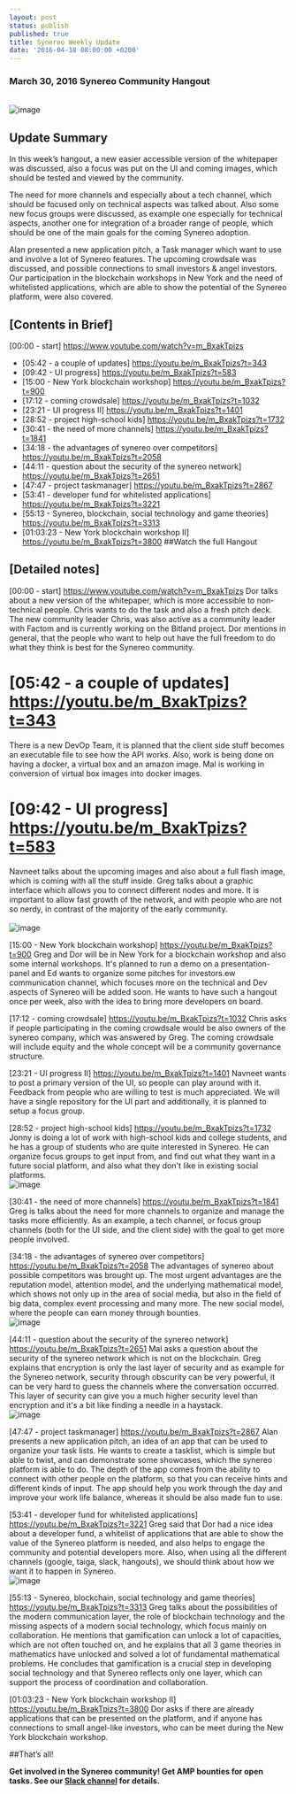 ```yaml
---
layout: post
status: publish
published: true
title: Synereo Weekly Update
date: '2016-04-18 08:00:00 +0200'
---
```


### March 30, 2016 Synereo Community Hangout

<br>![image](https://pixabay.com/photo-561387/)<br>

## Update Summary
In this week’s hangout, a new easier accessible version of the whitepaper was discussed, also a focus was put on the UI and coming images, which should be tested and viewed by the community.

The need for more channels and especially about a tech channel, which should be focused only on technical aspects was talked about. Also some new focus groups were discussed, as example one especially for technical aspects, another one for integration of a broader range of people, which should be one of the main goals for the coming Synereo adoption.

Alan presented a new application pitch, a Task manager which want to use and involve a lot of Synereo features. The upcoming crowdsale was discussed, and possible connections to small investors & angel investors.  Our participation in the  blockchain workshops in New York and the need of whitelisted applications, which are able to show the potential of the Synereo platform, were also covered.


## [Contents in Brief]
[00:00 - start] https://www.youtube.com/watch?v=m_BxakTpizs
* [05:42 - a couple of updates]  https://youtu.be/m_BxakTpizs?t=343
* [09:42 - UI progress] https://youtu.be/m_BxakTpizs?t=583
* [15:00 - New York blockchain workshop] https://youtu.be/m_BxakTpizs?t=900
* [17:12 - coming crowdsale] https://youtu.be/m_BxakTpizs?t=1032
* [23:21 - UI progress II] https://youtu.be/m_BxakTpizs?t=1401
* [28:52 - project high-school kids] https://youtu.be/m_BxakTpizs?t=1732
* [30:41 - the need of more channels] https://youtu.be/m_BxakTpizs?t=1841
* [34:18 - the advantages of synereo over competitors] https://youtu.be/m_BxakTpizs?t=2058
* [44:11 - question about the security of the synereo network] https://youtu.be/m_BxakTpizs?t=2651
* [47:47 - project taskmanager] https://youtu.be/m_BxakTpizs?t=2867
* [53:41 - developer fund for whitelisted applications] https://youtu.be/m_BxakTpizs?t=3221
* [55:13 - Synereo, blockchain, social technology and game theories]  https://youtu.be/m_BxakTpizs?t=3313
* [01:03:23 - New York blockchain workshop II] https://youtu.be/m_BxakTpizs?t=3800
##Watch the full Hangout

## [Detailed notes]

[00:00 - start] https://www.youtube.com/watch?v=m_BxakTpizs
Dor talks about a new version of the whitepaper, which is more accessible to non-technical people. Chris wants to do the task and also a fresh pitch deck. The new community leader Chris, was also active as a community leader with Factom and is currently working on the Bitland project. Dor mentions in general, that the people who want to help out have the full freedom to do what they think is best for the Synereo community.


# [05:42 - a couple of updates]  https://youtu.be/m_BxakTpizs?t=343
There is a new DevOp Team, it is planned that the client side stuff becomes an executable file to see how the API works.  Also, work is being done on having a docker, a virtual box and an amazon image. Mal is working in conversion of virtual box images into docker images.

# [09:42 - UI progress] https://youtu.be/m_BxakTpizs?t=583
Navneet talks about the upcoming images and also about a full flash image, which is coming with all the stuff inside. Greg talks about a graphic interface which allows you to connect different nodes and more. It is important to allow fast growth of the network, and with people who are not so nerdy, in contrast of the majority of the early community.  
<br>![image](http://blog.synereo.com/img/uploads/gui.jpg)<br>

[15:00 - New York blockchain workshop] https://youtu.be/m_BxakTpizs?t=900
 Greg and Dor will be in New York for a blockchain workshop and also some internal workshops. It's planned to run a demo on a presentation-panel and Ed wants to organize some pitches for investors.ew communication channel, which focuses more on the technical and Dev aspects of Synereo will be added soon. He wants to have such a hangout once per week, also with the idea to bring more developers on board.



[17:12 - coming crowdsale] https://youtu.be/m_BxakTpizs?t=1032
Chris asks if people participating in the coming crowdsale would be also owners of the synereo company, which was answered by Greg. The coming crowdsale will include equity and the whole concept will be a community governance structure.

[23:21 - UI progress II] https://youtu.be/m_BxakTpizs?t=1401
Navneet wants to post a primary version of the UI, so people can play around with it. Feedback from people who are willing to test is much appreciated. We will have a single repository for the UI part and additionally, it is planned to setup a focus group.

[28:52 - project high-school kids] https://youtu.be/m_BxakTpizs?t=1732
Jonny is doing a lot of work with high-school kids and college students, and he has a group of students who are quite interested in Synereo. He can organize focus groups to get input from, and find out what they want in a future social platform, and also what they don't like in existing social platforms.
<br>![image](https://pixabay.com/photo-953154/)<br>

[30:41 - the need of more channels] https://youtu.be/m_BxakTpizs?t=1841
Greg is talks about the need for more channels to organize and manage the tasks more efficiently. As an example, a tech channel, or focus group channels (both for the UI side, and the client side) with the goal to get more people involved.

[34:18 -  the advantages of synereo over competitors] https://youtu.be/m_BxakTpizs?t=2058
The advantages of synereo about possible competitors was brought up.  The most urgent advantages are the reputation model, attention model, and the underlying mathematical model, which shows not only up in the area of social media, but also in the field of big data, complex event processing and many more.  The new social model, where the people can earn money through bounties.
<br>![image](https://pixabay.com/photo-989124/)<br>

[44:11 - question about the security of the synereo network] https://youtu.be/m_BxakTpizs?t=2651
Mal asks a question about the security of the synereo network which is not on the blockchain.
Greg explains that encryption is only the last layer of security and as example for the Synereo network, security through obscurity can be very powerful, it can be very hard to guess the channels where the conversation occurred. This layer of security can give you a much higher security level than encryption and it's a bit like finding a needle in a haystack.
<br>![image](https://pixabay.com/photo-1187198/)<br>

[47:47 - project taskmanager] https://youtu.be/m_BxakTpizs?t=2867
Alan presents a new application pitch, an idea of an app that can be used to organize your task lists. He wants to create a tasklist, which is simple but able to twist, and can demonstrate some showcases, which the synereo platform is able to do. The depth of the app comes from the ability to connect with other people on the platform, so that you can receive hints and different kinds of input. The app should help you work through the day and improve your work life balance, whereas it should be also made fun to use.

[53:41 - developer fund for whitelisted applications] https://youtu.be/m_BxakTpizs?t=3221
Greg said that Dor had a nice idea about a developer fund, a whitelist of applications that are able to show the value of the Synereo platform is needed, and also helps to engage the community and potential developers more.  Also, when using all the different channels (google, taiga, slack, hangouts), we should think about how we want it to happen in Synereo.
<br>![image](https://pixabay.com/photo-784321/)<br>

 [55:13 - Synereo, blockchain, social technology and game theories]  https://youtu.be/m_BxakTpizs?t=3313
Greg talks about the possibilities of the modern communication layer, the role of blockchain technology and the missing aspects of a modern social technology, which focus mainly on collaboration. He mentions that gamification can unlock a lot of capacities, which are not often touched on, and he explains that all 3 game theories in mathematics have unlocked and solved a lot of fundamental mathematical problems.  He concludes that gamification is a crucial step in developing social technology and that Synereo reflects only one layer, which can support the process of coordination and collaboration.

[01:03:23 - New York blockchain workshop II] https://youtu.be/m_BxakTpizs?t=3800
Dor asks if there are already applications that can be presented on the platform, and if anyone has connections to small angel-like investors, who can be meet during the New York blockchain workshop.

##That’s all!

**Get involved in the Synereo community! Get AMP bounties for open tasks. See our [Slack channel](http://slack.synereo.com/) for details.**
